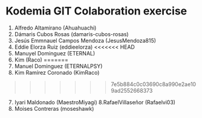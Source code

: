 # Kodemia GIT Colaboration exercise

1. Alfredo Altamirano (Ahuahuachi)
2. Dámaris Cubos Rosas (damaris-cubos-rosas)
3. Jesús Emmnauel Campos Mendoza (JesusMendoza815)
4. Eddie Elorza Ruiz (eddieelorza)
<<<<<<< HEAD
5. Manuyel Dominguez (ETERNAL)
6. Kim (Raco)
=======
5. Manuel Dominguez (ETERNALPSY)
6. Kim Ramírez Coronado (KimRaco)
>>>>>>> 7e5b884c0c03690c8a990e2ae109ad2552668373
7. Iyari Maldonado (MaestroMiyagi)
8.RafaelVillaseñor (Rafaelvi03)
9. Moises Contreras (moseshawk)